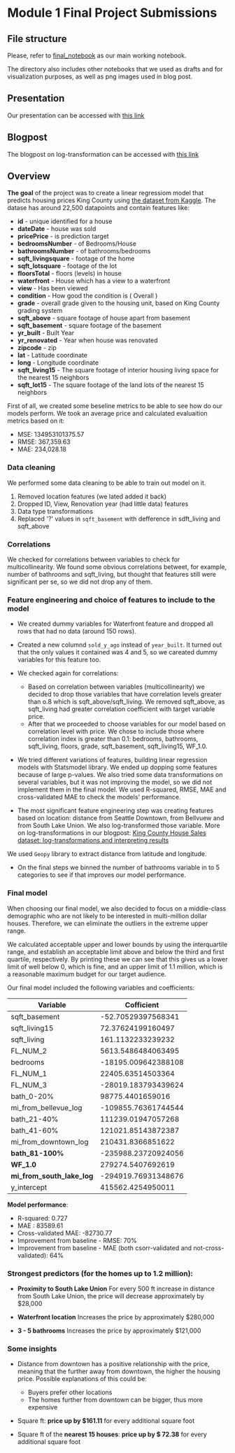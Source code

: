 
# Module 1 Final Project Submissions


## File structure

Please, refer to [final_notebook](https://github.com/AnnaLara/dsc-1-final-project/blob/master/final_notebook.ipynb) as our main working notebook.

The directory also includes other notebooks that we used as drafts and for visualization purposes, as well as png images used in blog post.

## Presentation

Our presentation can be accessed with [this link](https://docs.google.com/presentation/d/1giwBhXJsj6OJRegxyEWuLGmiGKHhsnskNlKTO4_94Zc/edit?usp=sharing)

## Blogpost

The blogpost on log-transformation can be accessed with [this link](https://dev.to/annalara/king-county-house-sales-dataset-log-transformations-and-interpreting-results-19b2)

## Overview

**The goal** of the project was to create a linear regressiom model that predicts housing prices King County using [the dataset from Kaggle](https://www.kaggle.com/harlfoxem/housesalesprediction). The datase has around 22,500 datapoints and contain features like:

* **id** - unique identified for a house
* **dateDate** - house was sold
* **pricePrice** -  is prediction target
* **bedroomsNumber** -  of Bedrooms/House
* **bathroomsNumber** -  of bathrooms/bedrooms
* **sqft_livingsquare** -  footage of the home
* **sqft_lotsquare** -  footage of the lot
* **floorsTotal** -  floors (levels) in house
* **waterfront** - House which has a view to a waterfront
* **view** - Has been viewed
* **condition** - How good the condition is ( Overall )
* **grade** - overall grade given to the housing unit, based on King County grading system
* **sqft_above** - square footage of house apart from basement
* **sqft_basement** - square footage of the basement
* **yr_built** - Built Year
* **yr_renovated** - Year when house was renovated
* **zipcode** - zip
* **lat** - Latitude coordinate
* **long** - Longitude coordinate
* **sqft_living15** - The square footage of interior housing living space for the nearest 15 neighbors
* **sqft_lot15** - The square footage of the land lots of the nearest 15 neighbors

First of all, we created some beseline metrics to be able to see how do our models perform. We took an average price and calculated evaluaition metrics based on it:

- MSE: 134953101375.57
- RMSE: 367,359.63
- MAE: 234,028.18

### Data cleaning

We performed some data cleaning to be able to train out model on it.

1. Removed location features (we lated added it back)
2. Dropped ID, View, Renovation year (had little data) features
3. Data type transformations
4. Replaced '?' values in `sqft_basement` with defference in sdft_living and sqft_above

### Correlations

We checked for correlations between variables to check for multicollinearity. We found some obvious correlations betweet, for example, number of bathrooms and sqft_living, but thought that features still were significant per se, so we did not drop any of them.

### Feature engineering and choice of features to include to the model

- We created dummy variables for Waterfront feature and dropped all rows that had no data (around 150 rows).

- Created a new columnd `sold_y_ago` instead of `year_built`. It turned out that the only values it contained was 4 and 5, so we careated dummy variables for this feature too.

- We checked again for correlations:
    - Based on correlation between variables (multicollinearity) we decided to drop those variables that have correlation levels greater than o.8 which is sqft_above/sqft_living. We removed sqft_above, as sqft_living had greater correlation coefficient with target variable price.
    - After that we proceeded to choose variables for our model based on correlation level with price. We chose to include those where correlation index is greater than 0.1: bedrooms, bathrooms, sqft_living, floors, grade, sqft_basement, sqft_living15, WF_1.0.
    
- We tried different variations of features, building linear regression models with Statsmodel library. We ended up dopping some features because of large p-values. We also tried some data transformations on several variables, but it was not improving the model, so we did not implement them in the final model. We used R-squared, RMSE, MAE and cross-validated MAE to check the models' performance.

- The most significant feature engineering step was creating features based on location: distance from Seattle Downtown, from Bellvuew and from South Lake Union. We also log-transformed those variable. More on log-transformations in our blogpost: [King County House Sales dataset: log-transformations and interpreting results](https://dev.to/annalara/king-county-house-sales-dataset-log-transformations-and-interpreting-results-19b2)

We used `Geopy` library to extract distance from latitude and longitude.

- On the final steps we binned the number of bathrooms variable in to 5 categories to see if that improves our model performance. 

### Final model

When choosing our final model, we also decided to focus on a middle-class demographic who are not likely to be interested in multi-million dollar houses. Therefore, we can eliminate the outliers in the extreme upper range.

We calculated acceptable upper and lower bounds by using the interquartile range, and establish an acceptable limit above and below the third and first quartile, respectively. By printing these we can see that this gives us a lower limit of well below 0, which is fine, and an upper limit of 1.1 million, which is a reasonable maximum budget for our target audience.


Our final model included the following variables and coefficients:

|**Variable**|  **Cofficient** |
|---|---|
| sqft_basement  | -52.70529397568341  |
| sqft_living15  | 72.37624199160497  |
| sqft_living  | 161.1132233239232  |
| FL_NUM_2 | 5613.5486484063495 |
| bedrooms | -18195.009642388108 |
| FL_NUM_1 | 22405.63514503364 |
| FL_NUM_3 | -28019.183793439624 |
| bath_0-20% | 98775.4401659016 |
| mi_from_bellevue_log | -109855.76361744544 |
| bath_21-40% | 111239.01947057268 |
| bath_41-60% | 121021.85143872387 |
| mi_from_downtown_log | 210431.8366851622 |
| **bath_81-100%** | -235988.23720924056 |
| **WF_1.0** | 279274.5407692619 |
| **mi_from_south_lake_log** | -294919.76931348676 |
| y_intercept | 415562.4254950011 |

**Model performance**:

- R-squared: 0.727
- MAE : 83589.61
- Cross-validated MAE: -82730.77
- Improvement from baseline - RMSE: 70%
- Improvement from baseline - MAE (both csorr-validated and not-cross-validated): 64%

### Strongest predictors (for the homes up to 1.2 million):

- **Proximity to South Lake Union**
For every 500 ft increase in distance from South Lake Union, the price will decrease approximately  by $28,000

- **Waterfront location**
Increases the price by approximately  $280,000

- **3 - 5 bathrooms**
Increases the price by approximately  $121,000

### Some insights

- Distance from downtown has a positive relationship with the price, meaning that the further away from downtown, the higher the housing price. Possible explanations of this could be:
    - Buyers prefer other locations
    - The homes further from downtown can be bigger, thus more expensive
    
- Square ft: **price up by $161.11** for every additional square foot

- Square ft of the **nearest 15 houses**: **price up by $ 72.38**  for every additional square foot


